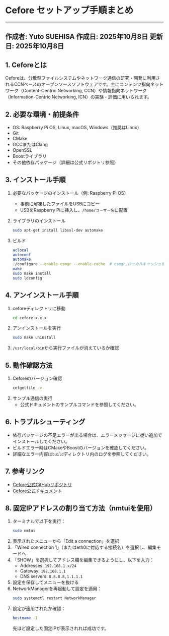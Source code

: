 

# Cefore セットアップ手順まとめ

---
作成者: Yuto SUEHISA  作成日: 2025年10月8日  更新日: 2025年10月8日
---


## 1. Ceforeとは
Ceforeは、分散型ファイルシステムやネットワーク通信の研究・開発に利用されるCCNベースのオープンソースソフトウェアです。主にコンテンツ指向ネットワーク（Content-Centric Networking, CCN）や情報指向ネットワーク（Information-Centric Networking, ICN）の実験・評価に用いられます。


## 2. 必要な環境・前提条件
- OS: Raspberry Pi OS, Linux, macOS, Windows（推奨はLinux）
- Git
- CMake
- GCCまたはClang
- OpenSSL
- Boostライブラリ
- その他依存パッケージ（詳細は公式リポジトリ参照）


## 3. インストール手順
1. 必要なパッケージのインストール（例: Raspberry Pi OS）
   - 事前に解凍したファイルをUSBにコピー
   - USBをRaspberry Piに挿入し、`/home/ユーザー名`に配置

2. ライブラリのインストール
   ```sh
   sudo apt-get install libssl-dev automake
   ```

3. ビルド
   ```sh
   aclocal
   autoconf
   automake
   ./configure --enable-csmgr --enable-cache  # csmgr,ローカルキャッシュを有効化
   make
   sudo make install
   sudo ldconfig
   ```


## 4. アンインストール手順
1. ceforeディレクトリに移動
   ```sh
   cd cefore-x.x.x
   ```
2. アンインストールを実行
   ```sh
   sudo make uninstall
   ```
3. `/usr/local/bin`から実行ファイルが消えているか確認


## 5. 動作確認方法
1. Ceforeのバージョン確認
   ```sh
   cefgetfile -v
   ```
2. サンプル通信の実行
   - 公式ドキュメントのサンプルコマンドを参照してください。


## 6. トラブルシューティング
- 依存パッケージの不足エラーが出る場合は、エラーメッセージに従い追加でインストールしてください。
- ビルドエラー時はCMakeやBoostのバージョンを確認してください。
- 詳細なエラー内容は`build`ディレクトリ内のログを参照してください。


## 7. 参考リンク
- [Cefore公式GitHubリポジトリ](https://github.com/cefore/cefore)
- [Cefore公式ドキュメント](https://cefore.net/)


## 8. 固定IPアドレスの割り当て方法（nmtuiを使用）
1. ターミナルで以下を実行：
   ```sh
   sudo nmtui
   ```
2. 表示されたメニューから「Edit a connection」を選択
3. 「Wired connection 1」（またはeth0に対応する接続名）を選択し、編集モードへ
4. 「SHOW」を選択してアドレス欄を編集できるようにし、以下を入力：
   - Addresses: `192.168.1.x/24`
   - Gateway: `192.168.1.1`
   - DNS servers: `8.8.8.8,1.1.1.1`
5. 設定を保存してメニューを抜ける
6. NetworkManagerを再起動して設定を適用：
   ```sh
   sudo systemctl restart NetworkManager
   ```
7. 設定が適用されたか確認：
   ```sh
   hostname -I
   ```
   先ほど設定した固定IPが表示されれば成功です。
